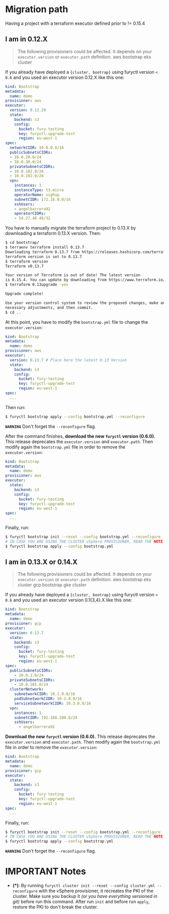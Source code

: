 # Migration path

Having a project with a terraform executor defined prior to != 0.15.4

## I am in 0.12.X

> The following provisioners could be affected. It depends on your `executor.version` or `executor.path` definition.
> aws bootstrap
> eks cluster


If you already have deployed a `{cluster, bootrap}` using furyctl version `< 0.6` and you used an executor version
0.12.X like this one:

```yaml
kind: Bootstrap
metadata:
  name: demo
provisioner: aws
executor:
  version: 0.12.29
  state:
    backend: s3
    config:
      bucket: fury-testing
      key: furyctl-upgrade-test
      region: eu-west-1
spec:
  networkCIDR: 10.0.0.0/16
  publicSubnetsCIDRs:
  - 10.0.20.0/24
  - 10.0.30.0/24
  privateSubnetsCIDRs:
  - 10.0.182.0/24
  - 10.0.192.0/24
  vpn:
    instances: 1
    instanceType: t3.micro
    operatorName: sighup
    subnetCIDR: 172.16.0.0/16
    sshUsers:
    - angelbarrera92
    operatorCIDRs:
    - 54.27.48.48/32
```

You have to manually migrate the terraform project to 0.13.X by downloading a terraform 0.13.X version. Then:

```bash
$ cd bootstrap/
$ terraenv terraform install 0.13.7
Downloading terraform 0.13.7 from https://releases.hashicorp.com/terraform/0.13.7/terraform_0.13.7_darwin_amd64.zip
terraform version is set to 0.13.7
$ terraform version
Terraform v0.13.7

Your version of Terraform is out of date! The latest version
is 0.15.4. You can update by downloading from https://www.terraform.io/downloads.html
$ terraform 0.13upgrade -yes

Upgrade complete!

Use your version control system to review the proposed changes, make any
necessary adjustments, and then commit.
$ cd ..
```

At this point, you have to modify the `bootstrap.yml` file to change the `executor.version`:

```yaml
kind: Bootstrap
metadata:
  name: demo
provisioner: aws
executor:
  version: 0.13.7 # Place here the latest 0.13 Version
  state:
    backend: s3
    config:
      bucket: fury-testing
      key: furyctl-upgrade-test
      region: eu-west-1
spec:
  ...
```

Then run:

```bash
$ furyctl bootstrap apply --config bootstrap.yml --reconfigure
```

**`WARNING`** Don't forget the `--reconfigure` flag.

After the command finishes, **download the new `furyctl` version (0.6.0).**
This release deprecates the `executor.version` and `executor.path`.
Then modify again the `bootstrap.yml` file in order to remove the `executor.version`:

```yaml
kind: Bootstrap
metadata:
  name: demo
provisioner: aws
executor:
  state:
    backend: s3
    config:
      bucket: fury-testing
      key: furyctl-upgrade-test
      region: eu-west-1
spec:
  ...
```

Finally, run:

```bash
$ furyctl bootstrap init --reset --config bootstrap.yml --reconfigure
# IN CASE YOU ARE USING THE CLUSTER vSphere PROVISIONER, READ THE NOTE AT THE END OF THIS DOCUMENT (*)
$ furyctl bootstrap apply --config bootstrap.yml
```


## I am in 0.13.X or 0.14.X

> The following provisioners could be affected. It depends on your `executor.version` or `executor.path` definition.
> aws bootstrap
> eks cluster
> gcp bootstrap
> gke cluster


If you already have deployed a `{cluster, bootrap}` using furyctl version `< 0.6` and you used an executor version
0.1{3,4}.X like this one:

```yaml
kind: Bootstrap
metadata:
  name: demo
provisioner: gcp
executor:
  version: 0.13.7
  state:
    backend: s3
    config:
      bucket: fury-testing
      key: furyctl-upgrade-test
      region: eu-west-1
spec:
  publicSubnetsCIDRs:  
    - 10.0.1.0/24
  privateSubnetsCIDRs: 
    - 10.0.101.0/24
  clusterNetwork:
    subnetworkCIDR: 10.1.0.0/16
    podSubnetworkCIDR: 10.2.0.0/16
    serviceSubnetworkCIDR: 10.3.0.0/16
  vpn:
    instances: 1
    subnetCIDR: 192.168.200.0/24
    sshUsers:
      - angelbarrera92
```

**Download the new `furyctl` version (0.6.0).**
This release deprecates the `executor.version` and `executor.path`.
Then modify again the `bootstrap.yml` file in order to remove the `executor.version`:

```yaml
kind: Bootstrap
metadata:
  name: demo
provisioner: gcp
executor:
  state:
    backend: s3
    config:
      bucket: fury-testing
      key: furyctl-upgrade-test
      region: eu-west-1
spec:
  ...
```

Finally, run:

```bash
$ furyctl bootstrap init --reset --config bootstrap.yml --reconfigure
# IN CASE YOU ARE USING THE CLUSTER vSphere PROVISIONER, READ THE NOTE AT THE END OF THIS DOCUMENT (*)
$ furyctl bootstrap apply --config bootstrap.yml
```

**`WARNING`** Don't forget the `--reconfigure` flag.


# IMPORTANT Notes

- **(*)**: By running `furyctl cluster init --reset --config cluster.yml --reconfigure` with the vSphere provisioner,
it recreates the PKI of the cluster. Make sure you backup it *(or you have everything versioned in git)* before
run this command. After run `init` and before run `apply`, restore the PKI to don't break the cluster.
